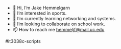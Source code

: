- 👋 Hi, I’m Jake Hemmelgarn
- 👀 I’m interested in sports.
- 🌱 I’m currently learning networking and systems.
- 💞️ I’m looking to collaborate on school work.
- 📫 How to reach me hemmeljf@mail.uc.edu

<!---
hemmeljf/hemmeljf is a ✨ special ✨ repository because its `README.md` (this file) appears on your GitHub profile.
You can click the Preview link to take a look at your changes.
--->

#it3038c-scripts
